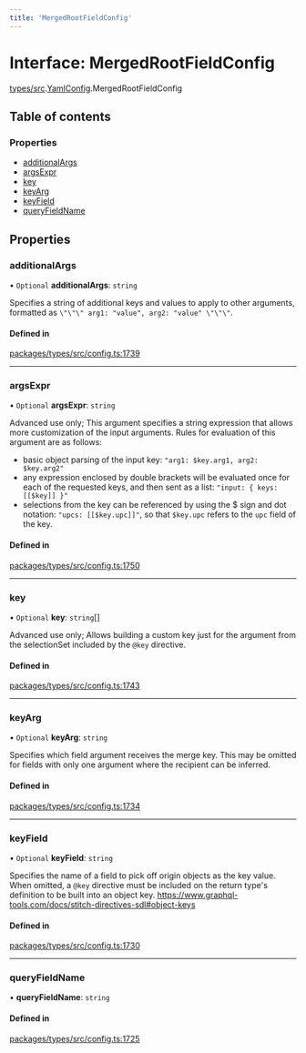 ```yaml
---
title: 'MergedRootFieldConfig'
---
```


# Interface: MergedRootFieldConfig

[types/src](../modules/types_src).[YamlConfig](../modules/types_src.YamlConfig).MergedRootFieldConfig

## Table of contents

### Properties

- [additionalArgs](types_src.YamlConfig.MergedRootFieldConfig#additionalargs)
- [argsExpr](types_src.YamlConfig.MergedRootFieldConfig#argsexpr)
- [key](types_src.YamlConfig.MergedRootFieldConfig#key)
- [keyArg](types_src.YamlConfig.MergedRootFieldConfig#keyarg)
- [keyField](types_src.YamlConfig.MergedRootFieldConfig#keyfield)
- [queryFieldName](types_src.YamlConfig.MergedRootFieldConfig#queryfieldname)

## Properties

### additionalArgs

• `Optional` **additionalArgs**: `string`

Specifies a string of additional keys and values to apply to other arguments,
formatted as `\"\"\" arg1: "value", arg2: "value" \"\"\"`.

#### Defined in

[packages/types/src/config.ts:1739](https://github.com/Urigo/graphql-mesh/blob/master/packages/types/src/config.ts#L1739)

___

### argsExpr

• `Optional` **argsExpr**: `string`

Advanced use only; This argument specifies a string expression that allows more customization of the input arguments. Rules for evaluation of this argument are as follows:
  - basic object parsing of the input key: `"arg1: $key.arg1, arg2: $key.arg2"`
  - any expression enclosed by double brackets will be evaluated once for each of the requested keys, and then sent as a list: `"input: { keys: [[$key]] }"`
  - selections from the key can be referenced by using the $ sign and dot notation: `"upcs: [[$key.upc]]"`, so that `$key.upc` refers to the `upc` field of the key.

#### Defined in

[packages/types/src/config.ts:1750](https://github.com/Urigo/graphql-mesh/blob/master/packages/types/src/config.ts#L1750)

___

### key

• `Optional` **key**: `string`[]

Advanced use only; Allows building a custom key just for the argument from the selectionSet included by the `@key` directive.

#### Defined in

[packages/types/src/config.ts:1743](https://github.com/Urigo/graphql-mesh/blob/master/packages/types/src/config.ts#L1743)

___

### keyArg

• `Optional` **keyArg**: `string`

Specifies which field argument receives the merge key. This may be omitted for fields with only one argument where the recipient can be inferred.

#### Defined in

[packages/types/src/config.ts:1734](https://github.com/Urigo/graphql-mesh/blob/master/packages/types/src/config.ts#L1734)

___

### keyField

• `Optional` **keyField**: `string`

Specifies the name of a field to pick off origin objects as the key value. When omitted, a `@key` directive must be included on the return type's definition to be built into an object key.
https://www.graphql-tools.com/docs/stitch-directives-sdl#object-keys

#### Defined in

[packages/types/src/config.ts:1730](https://github.com/Urigo/graphql-mesh/blob/master/packages/types/src/config.ts#L1730)

___

### queryFieldName

• **queryFieldName**: `string`

#### Defined in

[packages/types/src/config.ts:1725](https://github.com/Urigo/graphql-mesh/blob/master/packages/types/src/config.ts#L1725)
